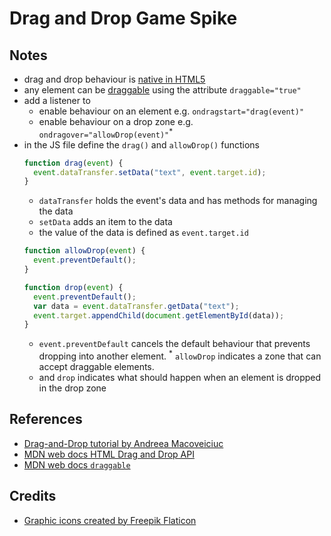 # Drag and Drop Game Spike

## Notes

- drag and drop behaviour is [native in HTML5](https://developer.mozilla.org/en-US/docs/Web/API/HTML_Drag_and_Drop_API)
- any element can be [draggable](https://developer.mozilla.org/en-US/docs/Web/HTML/Global_attributes/draggable) using the attribute `draggable="true"` 
- add a listener to 
  - enable behaviour on an element e.g. `ondragstart="drag(event)"`
  - enable behaviour on a drop zone e.g. `ondragover="allowDrop(event)"`<sup>*</sup>
- in the JS file define the `drag()` and `allowDrop()` functions
  ```JavaScript
  function drag(event) {
    event.dataTransfer.setData("text", event.target.id);
  }
  ```
  - `dataTransfer` holds the event's data and has methods for managing the data
  - `setData` adds an item to the data
  - the value of the data is defined as `event.target.id`
  ```JavaScript
  function allowDrop(event) {
    event.preventDefault();
  }
  
  function drop(event) {
    event.preventDefault();
    var data = event.dataTransfer.getData("text");
    event.target.appendChild(document.getElementById(data));
  }
  ```
  - `event.preventDefault` cancels the default behaviour that prevents dropping into another element. <sup>*</sup> `allowDrop` indicates a zone that can accept draggable elements.
  - and `drop` indicates what should happen when an element is dropped in the drop zone

## References

- [Drag-and-Drop tutorial by Andreea Macoveiciuc](https://javascript.plainenglish.io/beginner-drag-and-drop-game-with-html-css-and-js-58653f974285)
- [MDN web docs HTML Drag and Drop API](https://developer.mozilla.org/en-US/docs/Web/API/HTML_Drag_and_Drop_API)
- [MDN web docs `draggable`](https://developer.mozilla.org/en-US/docs/Web/HTML/Global_attributes/draggable)

## Credits

- [Graphic icons created by Freepik  Flaticon](https://www.flaticon.com/free-icons/fishbowl)